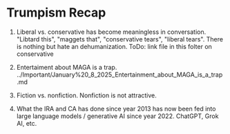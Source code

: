 # Trumpism Recap

   1. Liberal vs. conservative has become meaningless in conversation. "Libtard this", "maggets that", "conservative tears", "liberal tears". There is nothing but hate an dehumanization. ToDo: link file in this folter on conservative

   2. Entertaiment about MAGA is a trap. ../Important/January%20_8_2025_Entertainment_about_MAGA_is_a_trap.md

   3. Fiction vs. nonfiction. Nonfiction is not attractive.

   4. What the IRA and CA has done since year 2013 has now been fed into large language models / generative AI since year 2022. ChatGPT, Grok AI, etc.
